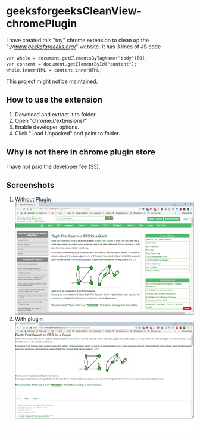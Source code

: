 # geeksforgeeksCleanView-chromePlugin

I have created this "toy" chrome extension to clean up the "*://www.geeksforgeeks.org/*" website.
It has 3 lines of JS code

```
var whole = document.getElementsByTagName("body")[0];
var content = document.getElementById("content");
whole.innerHTML = content.innerHTML;
```

This project might not be maintained.

## How to use the extension
1. Download and extract it to folder.
2. Open "chrome://extensions/"
3. Enable developer options.
4. Click "Load Unpacked" and point to folder.

## Why is not there in chrome plugin store
I have not paid the developer fee ($5).

## Screenshots
1. Without Plugin
![alt text](https://raw.githubusercontent.com/Mastro-Geppetto/geeksforgeeksCleanView-chromePlugin/master/before.png "Without plugin")
2. With plugin
![alt text](https://raw.githubusercontent.com/Mastro-Geppetto/geeksforgeeksCleanView-chromePlugin/master/after.png "With plugin")
